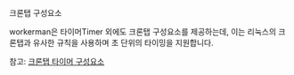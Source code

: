 크론탭 구성요소

workerman은 타이머Timer 외에도 크론탭 구성요소를 제공하는데, 이는 리눅스의 크론탭과 유사한 규칙을 사용하며 초 단위의 타이밍을 지원합니다.

참고: [크론탭 타이머 구성요소](../components/crontab.md)
